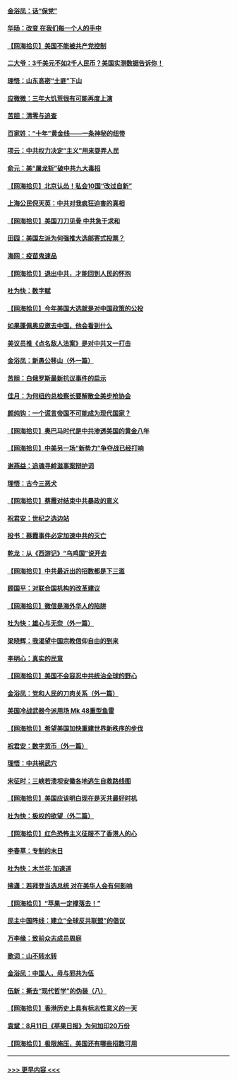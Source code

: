 #### [金浴凤：话“保党”](../pages/nsc993/n12361867.md?t=08280402) 
#### [华旸：改变 在我们每一个人的手中](../pages/nsc993/n12361774.md?t=08280402) 
#### [【网海拾贝】美国不能被共产党控制](../pages/nsc993/n12360271.md?t=08280402) 
#### [二大爷：3千美元不如2千人民币？美国实测数据告诉你！](../pages/nsc993/n12358563.md?t=08280402) 
#### [理悟：山东高密“土匪”下山](../pages/nsc993/n12358535.md?t=08280402) 
#### [应微微：三年大饥荒很有可能再度上演](../pages/nsc993/n12358523.md?t=08280402) 
#### [苦胆：清零与追查](../pages/nsc993/n12358501.md?t=08280402) 
#### [百家姓：“十年”黄金线——一条神秘的纽带](../pages/nsc993/n12358319.md?t=08280402) 
#### [项云：中共权力决定“主义”用来耍弄人民](../pages/nsc993/n12358172.md?t=08280402) 
#### [俞元：美“屠龙斩”破中共九大毒招](../pages/nsc993/n12357822.md?t=08280402) 
#### [【网海拾贝】北京认怂！私会10国“改过自新”](../pages/nsc993/n12357784.md?t=08280402) 
#### [上海公民倪天英：中共对我疯狂迫害的真相](../pages/nsc993/n12356341.md?t=08280402) 
#### [【网海拾贝】美国刀刀见骨 中共急于求和](../pages/nsc993/n12355511.md?t=08280402) 
#### [田园：美国左派为何强推大选邮寄式投票？](../pages/nsc993/n12352963.md?t=08280402) 
#### [海网：疫苗鬼速品](../pages/nsc993/n12354438.md?t=08280402) 
#### [【网海拾贝】退出中共，才能回到人民的怀抱](../pages/nsc993/n12352634.md?t=08280402) 
#### [吐为快：数字赋](../pages/nsc993/n12352317.md?t=08280402) 
#### [【网海拾贝】今年美国大选就是对中国政策的公投](../pages/nsc993/n12350973.md?t=08280402) 
#### [如果蓬佩奥应邀去中国，他会看到什么](../pages/nsc993/n12350945.md?t=08280402) 
#### [美议员推《点名敌人法案》是对中共又一打击](../pages/nsc993/n12350765.md?t=08280402) 
#### [金浴凤：新愚公移山（外一篇）](../pages/nsc993/n12350253.md?t=08280402) 
#### [苦胆：白俄罗斯最新抗议事件的启示](../pages/nsc993/n12349989.md?t=08280402) 
#### [佳月：为何纽约总检察长要解散全美步枪协会](../pages/nsc993/n12349939.md?t=08280402) 
#### [颜纯钩：一个谎言帝国不可能成为现代国家？](../pages/nsc993/n12349898.md?t=08280402) 
#### [【网海拾贝】奥巴马时代是中共渗透美国的黄金八年](../pages/nsc993/n12349284.md?t=08280402) 
#### [【网海拾贝】中美另一场“新势力”争夺战已经打响](../pages/nsc993/n12346998.md?t=08280402) 
#### [谢燕益：追魂寻衅滋事案辩护词](../pages/nsc993/n12346892.md?t=08280402) 
#### [理悟：古今三恶犬](../pages/nsc993/n12345190.md?t=08280402) 
#### [【网海拾贝】蔡霞对结束中共暴政的意义](../pages/nsc993/n12344263.md?t=08280402) 
#### [祝君安：世纪之选边站](../pages/nsc993/n12342382.md?t=08280402) 
#### [投书：蔡霞事件必定加速中共的灭亡](../pages/nsc993/n12341881.md?t=08280402) 
#### [乾龙：从《西游记》“乌鸡国”说开去](../pages/nsc993/n12341690.md?t=08280402) 
#### [【网海拾贝】中共最近出的招数都是下三滥](../pages/nsc993/n12341593.md?t=08280402) 
#### [顾国平：对联合国机构的改革建议](../pages/nsc993/n12339928.md?t=08280402) 
#### [【网海拾贝】微信是海外华人的陷阱](../pages/nsc993/n12338868.md?t=08280402) 
#### [吐为快：雄心与无奈（外一篇）](../pages/nsc993/n12338132.md?t=08280402) 
#### [梁晓辉：我渴望中国宗教信仰自由的到来](../pages/nsc993/n12336657.md?t=08280402) 
#### [李明心：真实的民意](../pages/nsc993/n12336089.md?t=08280402) 
#### [【网海拾贝】美国不会容忍中共统治全球的野心](../pages/nsc993/n12336063.md?t=08280402) 
#### [金浴凤：党和人民的刀肉关系（外一篇）](../pages/nsc993/n12335834.md?t=08280402) 
#### [美国冷战武器今派用场 Mk 48重型鱼雷](../pages/nsc993/n12335354.md?t=08280402) 
#### [【网海拾贝】希望美国加快重建世界新秩序的步伐](../pages/nsc993/n12334224.md?t=08280402) 
#### [祝君安：数字货币（外一篇）](../pages/nsc993/n12334186.md?t=08280402) 
#### [理悟：中共祸武穴](../pages/nsc993/n12333962.md?t=08280402) 
#### [宋征时：三峡若溃坝安徽各地逃生自救路线图](../pages/nsc993/n12332450.md?t=08280402) 
#### [【网海拾贝】美国应该明白现在是灭共最好时机](../pages/nsc993/n12332313.md?t=08280402) 
#### [吐为快：极权的欲望（外二篇）](../pages/nsc993/n12332089.md?t=08280402) 
#### [【网海拾贝】红色恐怖主义征服不了香港人的心](../pages/nsc993/n12329296.md?t=08280402) 
#### [李春草：专制的末日](../pages/nsc993/n12329079.md?t=08280402) 
#### [吐为快：木兰花‧加速道](../pages/nsc993/n12327366.md?t=08280402) 
#### [拂潇：若拜登当选总统 对在美华人会有何影响](../pages/nsc993/n12295996.md?t=08280402) 
#### [【网海拾贝】“苹果一定撑落去！”](../pages/nsc993/n12326784.md?t=08280402) 
#### [民主中国阵线：建立“全球反共联盟”的倡议](../pages/nsc993/n12324177.md?t=08280402) 
#### [万李缘：致前众志成员周庭](../pages/nsc993/n12324635.md?t=08280402) 
#### [歌词：山不转水转](../pages/nsc993/n12324599.md?t=08280402) 
#### [金浴凤：中国人，毋与邪共为伍](../pages/nsc993/n12324257.md?t=08280402) 
#### [伍新：撕去“现代哲学”的伪装（八）](../pages/nsc993/n12324188.md?t=08280402) 
#### [【网海拾贝】香港历史上具有标志性意义的一天](../pages/nsc993/n12324021.md?t=08280402) 
#### [袁斌：8月11日《苹果日报》为何加印20万份](../pages/nsc993/n12323955.md?t=08280402) 
#### [【网海拾贝】极限施压，美国还有哪些招数可用](../pages/nsc993/n12322512.md?t=08280402) 

----
#### [ >>> 更早内容 <<< ](../indexes/nsc993-earlier.md)
